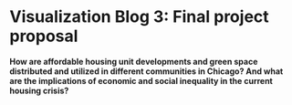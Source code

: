# Visualization Blog 3: Final project proposal

**How are affordable housing unit developments and green space distributed and utilized in different communities in Chicago? And what are the implications of economic and social inequality in the current housing crisis?**   

